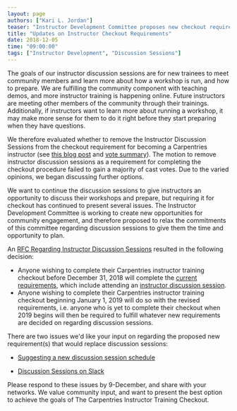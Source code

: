 ```yaml
---
layout: page
authors: ["Kari L. Jordan"]
teaser: "Instructor Development Committee proposes new checkout requirement"
title: "Updates on Instructor Checkout Requirements"
date: 2018-12-05
time: "09:00:00"
tags: ["Instructor Development", "Discussion Sessions"]
---
```


The goals of our instructor discussion sessions are for new trainees to meet community members and learn more about how a workshop is run, and how to prepare. We are fulfilling the community component with teaching demos, and more instructor training is happening online. Future instructors are meeting other members of the community through their trainings. Additionally, if instructors want to learn more about running a workshop, it may make more sense for them to do it right before they start preparing when they have questions.

We therefore evaluated whether to remove the Instructor Discussion Sessions from the checkout requirement for becoming a Carpentries instructor (see [this blog post](https://datacarpentry.org/blog/2018/02/checkout-update) and [vote summary](https://github.com/carpentries/trainers/blob/master/policy/checkout-changes-feedback-summary.md)). The motion to remove instructor discussion sessions as a requirement for completing the checkout procedure failed to gain a majority of cast votes. Due to the varied opinions, we began discussing further options.

We want to continue the discussion sessions to give instructors an opportunity to discuss their workshops and prepare, but requiring it for checkout has continued to present several issues. The Instructor Development Committee is working to create new opportunities for community engagement, and therefore proposed to relax the commitments of this committee regarding discussion sessions to give them the time and opportunity to plan.

An [RFC Regarding Instructor Discussion Sessions](https://github.com/carpentries/instructor-development/issues/71) resulted in the following decision:

- Anyone wishing to complete their Carpentries instructor training checkout before December 31, 2018 will complete the [current requirements](https://carpentries.github.io/instructor-training/checkout/), which include attending an [instructor discussion session](https://pad.carpentries.org/instructor-discussion).  
- Anyone wishing to complete their Carpentries instructor training checkout beginning January 1, 2019 will do so with the revised requirements, i.e. anyone who is yet to complete their checkout when 2019 begins will then be required to fulfill whatever new requirements are decided on regarding discussion sessions.

There are two issues we'd like your input on regarding the proposed new requirement(s) that would replace discussion sessions:

- [Suggesting a new discussion session schedule](https://github.com/carpentries/instructor-development/issues/74)

- [Discussion Sessions on Slack](https://github.com/carpentries/instructor-development/issues/73)

Please respond to these issues by 9-December, and share with your networks. We value community input, and want to present the best option to achieve the goals of The Carpentries Instructor Training Checkout.
